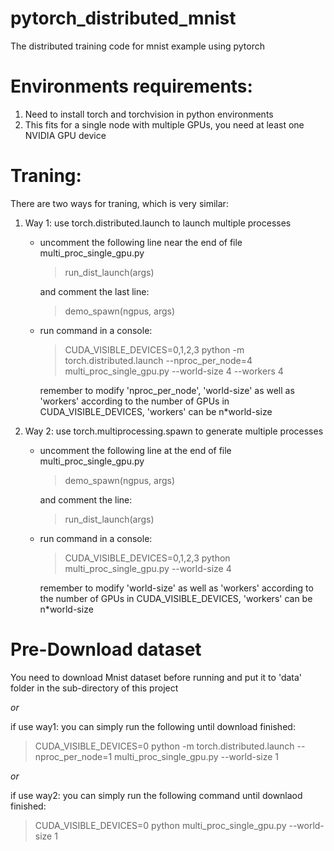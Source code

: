 # pytorch_distributed_mnist
The distributed training code for mnist example using pytorch 

# Environments requirements:
1. Need to install torch and torchvision in python environments
2. This fits for a single node with multiple GPUs, you need at least one NVIDIA GPU device

# Traning:
There are two ways for traning, which is very similar:
1. Way 1: use torch.distributed.launch to launch multiple processes
   * uncomment the following line near the end of file multi_proc_single_gpu.py

     > run_dist_launch(args)
     
     and comment the last line:
     
     > demo_spawn(ngpus, args)
   * run command in a console:
     > CUDA_VISIBLE_DEVICES=0,1,2,3 python -m torch.distributed.launch --nproc_per_node=4 multi_proc_single_gpu.py --world-size 4 --workers 4
      
     remember to modify 'nproc_per_node', 'world-size' as well as 'workers' according to the number of GPUs in CUDA_VISIBLE_DEVICES, 'workers' can be n*world-size

2. Way 2: use torch.multiprocessing.spawn to generate multiple processes
   * uncomment the following line at the end of file multi_proc_single_gpu.py

     > demo_spawn(ngpus, args)
     
     and comment the line:
     
     > run_dist_launch(args)

   * run command in a console:
     > CUDA_VISIBLE_DEVICES=0,1,2,3 python multi_proc_single_gpu.py --world-size 4
    
     remember to modify 'world-size' as well as 'workers' according to the number of GPUs in CUDA_VISIBLE_DEVICES, 'workers' can be n*world-size

# Pre-Download dataset  
You need to download Mnist dataset before running and put it to 'data' folder in the sub-directory of this project 
  
   <em>or</em>
   
   if use way1: you can simply run the following until download finished:
   > CUDA_VISIBLE_DEVICES=0 python -m torch.distributed.launch --nproc_per_node=1 multi_proc_single_gpu.py --world-size 1
   
   <em>or</em>

   if use way2: you can simply run the following command until downlaod finished:
   > CUDA_VISIBLE_DEVICES=0 python multi_proc_single_gpu.py --world-size 1

    